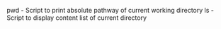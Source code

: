 pwd - Script to print absolute pathway of current working directory
ls - Script to display content list of current directory
